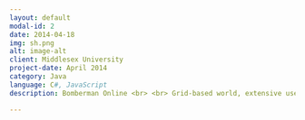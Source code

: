 ```yaml
---
layout: default
modal-id: 2
date: 2014-04-18
img: sh.png
alt: image-alt
client: Middlesex University
project-date: April 2014
category: Java 
language: C#, JavaScript 
description: Bomberman Online <br> <br> Grid-based world, extensive use of Java threading to enable multiple game sessions at any one-time.  <br><br> <a href="/projects/SJM" download> Download </a>

---
```

